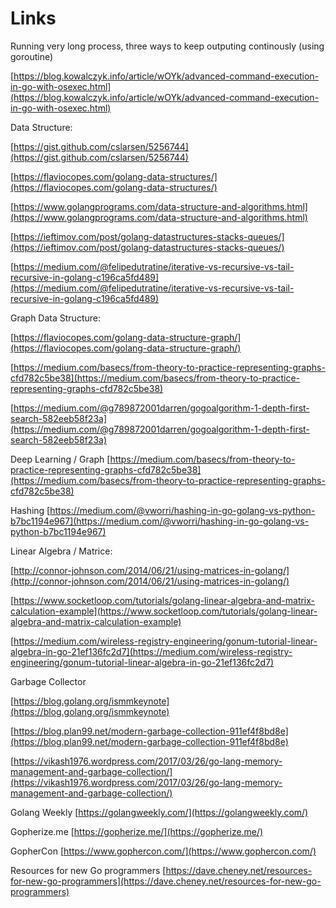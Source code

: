 # Links

Running very long process, three ways to keep outputing continously \(using goroutine\)

[https://blog.kowalczyk.info/article/wOYk/advanced-command-execution-in-go-with-osexec.html](https://blog.kowalczyk.info/article/wOYk/advanced-command-execution-in-go-with-osexec.html)

Data Structure:

[https://gist.github.com/cslarsen/5256744](https://gist.github.com/cslarsen/5256744)

[https://flaviocopes.com/golang-data-structures/](https://flaviocopes.com/golang-data-structures/)

[https://www.golangprograms.com/data-structure-and-algorithms.html](https://www.golangprograms.com/data-structure-and-algorithms.html)

[https://ieftimov.com/post/golang-datastructures-stacks-queues/](https://ieftimov.com/post/golang-datastructures-stacks-queues/)

[https://medium.com/@felipedutratine/iterative-vs-recursive-vs-tail-recursive-in-golang-c196ca5fd489](https://medium.com/@felipedutratine/iterative-vs-recursive-vs-tail-recursive-in-golang-c196ca5fd489)

Graph Data Structure:

[https://flaviocopes.com/golang-data-structure-graph/](https://flaviocopes.com/golang-data-structure-graph/)

[https://medium.com/basecs/from-theory-to-practice-representing-graphs-cfd782c5be38](https://medium.com/basecs/from-theory-to-practice-representing-graphs-cfd782c5be38)

[https://medium.com/@g789872001darren/gogoalgorithm-1-depth-first-search-582eeb58f23a](https://medium.com/@g789872001darren/gogoalgorithm-1-depth-first-search-582eeb58f23a)

Deep Learning / Graph [https://medium.com/basecs/from-theory-to-practice-representing-graphs-cfd782c5be38](https://medium.com/basecs/from-theory-to-practice-representing-graphs-cfd782c5be38)

Hashing [https://medium.com/@vworri/hashing-in-go-golang-vs-python-b7bc1194e967](https://medium.com/@vworri/hashing-in-go-golang-vs-python-b7bc1194e967)

Linear Algebra / Matrice:

[http://connor-johnson.com/2014/06/21/using-matrices-in-golang/](http://connor-johnson.com/2014/06/21/using-matrices-in-golang/)

[https://www.socketloop.com/tutorials/golang-linear-algebra-and-matrix-calculation-example](https://www.socketloop.com/tutorials/golang-linear-algebra-and-matrix-calculation-example)

[https://medium.com/wireless-registry-engineering/gonum-tutorial-linear-algebra-in-go-21ef136fc2d7](https://medium.com/wireless-registry-engineering/gonum-tutorial-linear-algebra-in-go-21ef136fc2d7)

Garbage Collector

[https://blog.golang.org/ismmkeynote](https://blog.golang.org/ismmkeynote)

[https://blog.plan99.net/modern-garbage-collection-911ef4f8bd8e](https://blog.plan99.net/modern-garbage-collection-911ef4f8bd8e)

[https://vikash1976.wordpress.com/2017/03/26/go-lang-memory-management-and-garbage-collection/](https://vikash1976.wordpress.com/2017/03/26/go-lang-memory-management-and-garbage-collection/)

Golang Weekly [https://golangweekly.com/](https://golangweekly.com/)

Gopherize.me [https://gopherize.me/](https://gopherize.me/)

GopherCon [https://www.gophercon.com/](https://www.gophercon.com/)

Resources for new Go programmers [https://dave.cheney.net/resources-for-new-go-programmers](https://dave.cheney.net/resources-for-new-go-programmers)

